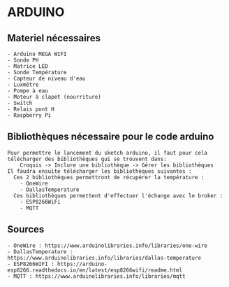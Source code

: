 # ARDUINO

  ## Materiel nécessaires
  
    - Arduino MEGA WIFI
    - Sonde PH
    - Matrice LED
    - Sonde Température
    - Capteur de niveau d'eau
    - Luxmètre
    - Pompe à eau
    - Moteur à clapet (nourriture)
    - Switch
    - Relais pont H
    - Raspberry Pi
    
  ## Bibliothèques nécessaire pour le code arduino
  
    Pour permettre le lancement du sketch arduino, il faut pour cela télécharger des bibliothèques qui se trouvent dans:
        Croquis -> Inclure une bibliothèque -> Gérer les bibliothèques
    Il faudra ensuite télécharger les bibliothèques suivantes :
      Ces 2 bibliothèques permettront de récupérer la température :
        - OneWire
        - DallasTemperature
      Ces bibliothèques permettent d'effectuer l'échange avec le broker :
        - ESP8266WiFi
        - MQTT
  
  ## Sources
  
    - OneWire : https://www.arduinolibraries.info/libraries/one-wire
    - DallasTemperature : https://www.arduinolibraries.info/libraries/dallas-temperature
    - ESP8266WIFI : https://arduino-esp8266.readthedocs.io/en/latest/esp8266wifi/readme.html
    - MQTT : https://www.arduinolibraries.info/libraries/mqtt
